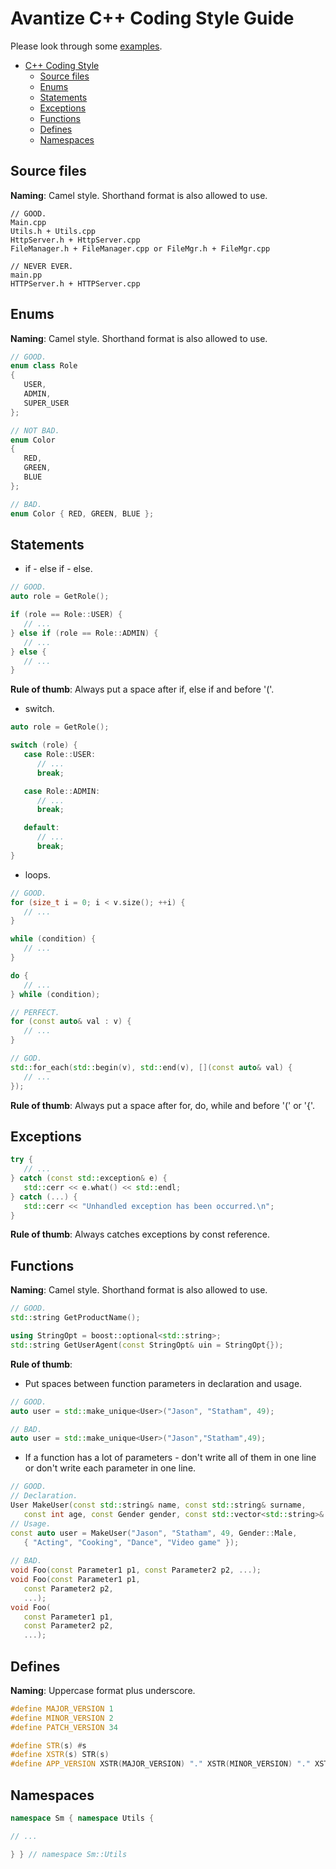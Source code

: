 # Avantize C++ Coding Style Guide

Please look through some [examples](src).

- [C++ Coding Style](#c++-coding-style)
   - [Source files](#source-files)
   - [Enums](#enums)
   - [Statements](#statements)
   - [Exceptions](#exceptions)
   - [Functions](#functions)
   - [Defines](#defines)
   - [Namespaces](#namespaces)

## Source files

   __Naming__: Camel style. Shorthand format is also allowed to use.
   
   ```
   // GOOD.
   Main.cpp
   Utils.h + Utils.cpp
   HttpServer.h + HttpServer.cpp
   FileManager.h + FileManager.cpp or FileMgr.h + FileMgr.cpp
   
   // NEVER EVER.
   main.pp
   HTTPServer.h + HTTPServer.cpp
   ```

## Enums
   
   __Naming__: Camel style. Shorthand format is also allowed to use.
   
   ``` cpp
   // GOOD.
   enum class Role
   {
      USER,
      ADMIN,
      SUPER_USER
   };
   
   // NOT BAD.
   enum Color
   {
      RED,
      GREEN,
      BLUE
   };
   
   // BAD.
   enum Color { RED, GREEN, BLUE };
   ```

## Statements

   * if - else if - else.
   
   ``` cpp
   // GOOD.   
   auto role = GetRole();
   
   if (role == Role::USER) {
      // ...
   } else if (role == Role::ADMIN) {
      // ...
   } else {
      // ...
   }
   ```
   
   __Rule of thumb__: Always put a space after if, else if and before '('.
   
   * switch.
   
   ``` cpp
   auto role = GetRole();
   
   switch (role) {
      case Role::USER:
         // ...
         break;

      case Role::ADMIN:
         // ...
         break;

      default:
         // ...
         break;
   }
   ```
   
   * loops.
   
   ``` cpp
   // GOOD.
   for (size_t i = 0; i < v.size(); ++i) {
      // ...
   }
   
   while (condition) {
      // ...
   }
   
   do {
      // ...
   } while (condition);
   
   // PERFECT.
   for (const auto& val : v) {
      // ...
   }
   
   // GOD.
   std::for_each(std::begin(v), std::end(v), [](const auto& val) {
      // ...
   });
   ```
   
   __Rule of thumb__: Always put a space after for, do, while and before '(' or '{'.

## Exceptions

   ``` cpp
   try {
      // ...
   } catch (const std::exception& e) {
      std::cerr << e.what() << std::endl;
   } catch (...) {
      std::cerr << "Unhandled exception has been occurred.\n";
   }
  ```
  
  __Rule of thumb__: Always catches exceptions by const reference.

## Functions

   __Naming__: Camel style. Shorthand format is also allowed to use.
   
   ``` cpp
   // GOOD.
   std::string GetProductName();
   
   using StringOpt = boost::optional<std::string>;
   std::string GetUserAgent(const StringOpt& uin = StringOpt{});
   ```
   
   __Rule of thumb__:
   
   * Put spaces between function parameters in declaration and usage.
   
   ``` cpp
   // GOOD.
   auto user = std::make_unique<User>("Jason", "Statham", 49);
   
   // BAD.
   auto user = std::make_unique<User>("Jason","Statham",49);
   ```
   
   * If a function has a lot of parameters - don't write all of them in one line or don't write each parameter in one line.
   
   ``` cpp
   // GOOD.
   // Declaration.
   User MakeUser(const std::string& name, const std::string& surname,
      const int age, const Gender gender, const std::vector<std::string>& hobbies);
   // Usage.
   const auto user = MakeUser("Jason", "Statham", 49, Gender::Male,
      { "Acting", "Cooking", "Dance", "Video game" });
      
   // BAD.
   void Foo(const Parameter1 p1, const Parameter2 p2, ...);
   void Foo(const Parameter1 p1,
      const Parameter2 p2,
      ...);
   void Foo(
      const Parameter1 p1,
      const Parameter2 p2,
      ...);
   ```

## Defines

   __Naming__: Uppercase format plus underscore.
   
   ``` cpp
   #define MAJOR_VERSION 1
   #define MINOR_VERSION 2
   #define PATCH_VERSION 34

   #define STR(s) #s
   #define XSTR(s) STR(s)
   #define APP_VERSION XSTR(MAJOR_VERSION) "." XSTR(MINOR_VERSION) "." XSTR(PATCH_VERSION)
   ```

## Namespaces

   ``` cpp
   namespace Sm { namespace Utils {
   
   // ...
   
   } } // namespace Sm::Utils
   ```

